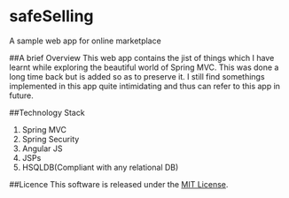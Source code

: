 # safeSelling
A sample web app for online marketplace

##A brief Overview 
This web app contains the jist of things which I have learnt while exploring the beautiful world of Spring MVC.
This was done a long time back but is added so as to preserve it. I still find somethings implemented in this app quite intimidating and thus can refer to this app in future.

##Technology Stack
  1. Spring MVC
  2. Spring Security
  3. Angular JS
  4. JSPs
  6. HSQLDB(Compliant with any relational DB)
  
  
##Licence
  This software is released under the [MIT License](http://www.opensource.org/licenses/MIT).
